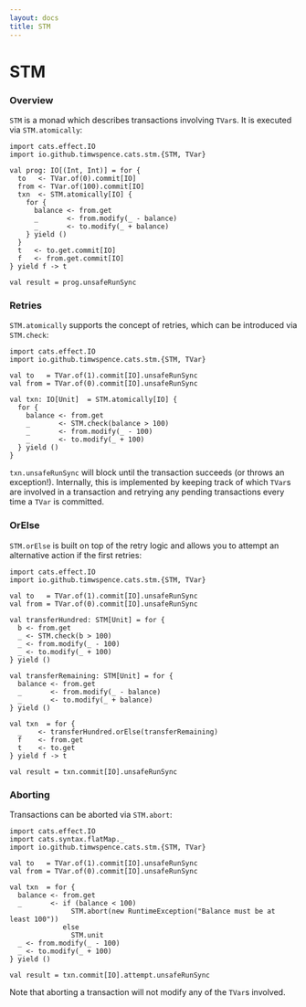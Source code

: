 ```yaml
---
layout: docs
title: STM
---
```

# STM

### Overview

`STM` is a monad which describes transactions involving `TVar`s. It is executed via
`STM.atomically`:

```tut:book
import cats.effect.IO
import io.github.timwspence.cats.stm.{STM, TVar}

val prog: IO[(Int, Int)] = for {
  to   <- TVar.of(0).commit[IO]
  from <- TVar.of(100).commit[IO]
  txn  <- STM.atomically[IO] {
    for {
      balance <- from.get
      _       <- from.modify(_ - balance)
      _       <- to.modify(_ + balance)
    } yield ()
  }
  t   <- to.get.commit[IO]
  f   <- from.get.commit[IO]
} yield f -> t

val result = prog.unsafeRunSync
```

### Retries

`STM.atomically` supports the concept of retries, which can be introduced via
`STM.check`:

```tut:book
import cats.effect.IO
import io.github.timwspence.cats.stm.{STM, TVar}

val to   = TVar.of(1).commit[IO].unsafeRunSync
val from = TVar.of(0).commit[IO].unsafeRunSync

val txn: IO[Unit]  = STM.atomically[IO] {
  for {
    balance <- from.get
    _       <- STM.check(balance > 100)
    _       <- from.modify(_ - 100)
    _       <- to.modify(_ + 100)
  } yield ()
}
```

`txn.unsafeRunSync` will block until the transaction succeeds (or throws an
exception!). Internally, this is implemented by keeping track of which `TVar`s are
involved in a transaction and retrying any pending transactions every time a `TVar`
is committed.

### OrElse

`STM.orElse` is built on top of the retry logic and allows you to attempt an
alternative action if the first retries:

```tut:book
import cats.effect.IO
import io.github.timwspence.cats.stm.{STM, TVar}

val to   = TVar.of(1).commit[IO].unsafeRunSync
val from = TVar.of(0).commit[IO].unsafeRunSync

val transferHundred: STM[Unit] = for {
  b <- from.get
  _ <- STM.check(b > 100)
  _ <- from.modify(_ - 100)
  _ <- to.modify(_ + 100)
} yield ()

val transferRemaining: STM[Unit] = for {
  balance <- from.get
  _       <- from.modify(_ - balance)
  _       <- to.modify(_ + balance)
} yield ()

val txn  = for {
  _    <- transferHundred.orElse(transferRemaining)
  f    <- from.get
  t    <- to.get
} yield f -> t

val result = txn.commit[IO].unsafeRunSync
```

### Aborting

Transactions can be aborted via `STM.abort`:

```tut:book
import cats.effect.IO
import cats.syntax.flatMap._
import io.github.timwspence.cats.stm.{STM, TVar}

val to   = TVar.of(1).commit[IO].unsafeRunSync
val from = TVar.of(0).commit[IO].unsafeRunSync

val txn  = for {
  balance <- from.get
  _       <- if (balance < 100)
               STM.abort(new RuntimeException("Balance must be at least 100"))
             else
               STM.unit
  _ <- from.modify(_ - 100)
  _ <- to.modify(_ + 100)
} yield ()

val result = txn.commit[IO].attempt.unsafeRunSync
```

Note that aborting a transaction will not modify any of the `TVar`s involved.
